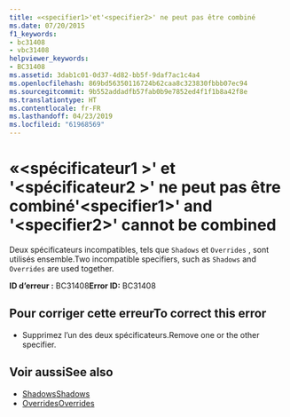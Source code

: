 ```yaml
---
title: «<specifier1>'et'<specifier2>' ne peut pas être combiné
ms.date: 07/20/2015
f1_keywords:
- bc31408
- vbc31408
helpviewer_keywords:
- BC31408
ms.assetid: 3dab1c01-0d37-4d82-bb5f-9daf7ac1c4a4
ms.openlocfilehash: 869bd56350116724b62caa8c323830fbbb07ec94
ms.sourcegitcommit: 9b552addadfb57fab0b9e7852ed4f1f1b8a42f8e
ms.translationtype: HT
ms.contentlocale: fr-FR
ms.lasthandoff: 04/23/2019
ms.locfileid: "61968569"
---
```

# <a name="specifier1-and-specifier2-cannot-be-combined"></a><span data-ttu-id="91a4c-102">«\<spécificateur1 >' et '\<spécificateur2 >' ne peut pas être combiné</span><span class="sxs-lookup"><span data-stu-id="91a4c-102">'\<specifier1>' and '\<specifier2>' cannot be combined</span></span>
<span data-ttu-id="91a4c-103">Deux spécificateurs incompatibles, tels que `Shadows` et `Overrides` , sont utilisés ensemble.</span><span class="sxs-lookup"><span data-stu-id="91a4c-103">Two incompatible specifiers, such as `Shadows` and `Overrides` are used together.</span></span>  
  
 <span data-ttu-id="91a4c-104">**ID d’erreur :** BC31408</span><span class="sxs-lookup"><span data-stu-id="91a4c-104">**Error ID:** BC31408</span></span>  
  
## <a name="to-correct-this-error"></a><span data-ttu-id="91a4c-105">Pour corriger cette erreur</span><span class="sxs-lookup"><span data-stu-id="91a4c-105">To correct this error</span></span>  
  
- <span data-ttu-id="91a4c-106">Supprimez l’un des deux spécificateurs.</span><span class="sxs-lookup"><span data-stu-id="91a4c-106">Remove one or the other specifier.</span></span>  
  
## <a name="see-also"></a><span data-ttu-id="91a4c-107">Voir aussi</span><span class="sxs-lookup"><span data-stu-id="91a4c-107">See also</span></span>

- [<span data-ttu-id="91a4c-108">Shadows</span><span class="sxs-lookup"><span data-stu-id="91a4c-108">Shadows</span></span>](../../visual-basic/language-reference/modifiers/shadows.md)
- [<span data-ttu-id="91a4c-109">Overrides</span><span class="sxs-lookup"><span data-stu-id="91a4c-109">Overrides</span></span>](../../visual-basic/language-reference/modifiers/overrides.md)
